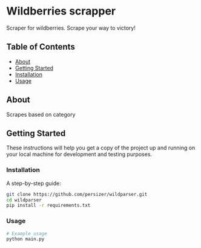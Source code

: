 # Wildberries scrapper
Scraper for wildberries. Scrape your way to victory!

## Table of Contents

- [About](#about)
- [Getting Started](#getting-started)
- [Installation](#installation)
- [Usage](#usage)

## About

Scrapes based on category

## Getting Started

These instructions will help you get a copy of the project up and running on your local machine for development and testing purposes.

### Installation

A step-by-step guide:
```bash
git clone https://github.com/persizer/wildparser.git
cd wildparser
pip install -r requirements.txt
```

### Usage

```bash
# Example usage
python main.py
```
